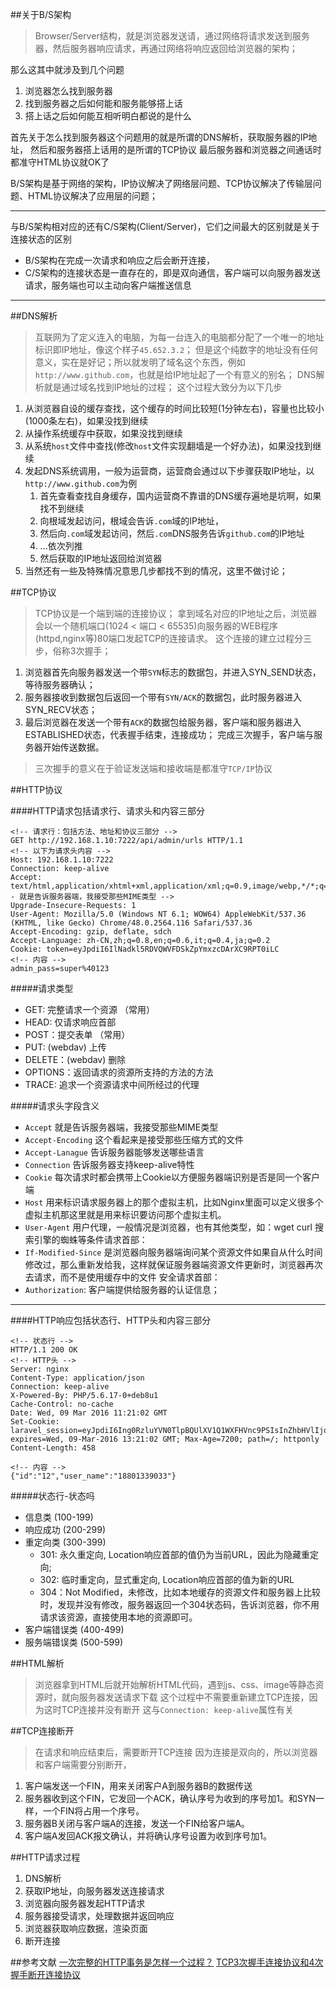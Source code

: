 ##关于B/S架构
> Browser/Server结构，就是浏览器发送请，通过网络将请求发送到服务器，然后服务器响应请求，再通过网络将响应返回给浏览器的架构；

那么这其中就涉及到几个问题

1. 浏览器怎么找到服务器
2. 找到服务器之后如何能和服务能够搭上话
3. 搭上话之后如何能互相听明白都说的是什么

首先关于怎么找到服务器这个问题用的就是所谓的DNS解析，获取服务器的IP地址，
然后和服务器搭上话用的是所谓的TCP协议
最后服务器和浏览器之间通话时都准守HTML协议就OK了

B/S架构是基于网络的架构，IP协议解决了网络层问题、TCP协议解决了传输层问题、HTML协议解决了应用层的问题；

---
与B/S架构相对应的还有C/S架构(Client/Server)，它们之间最大的区别就是关于连接状态的区别

+ B/S架构在完成一次请求和响应之后会断开连接，
+ C/S架构的连接状态是一直存在的，即是双向通信，客户端可以向服务器发送请求，服务端也可以主动向客户端推送信息

---

##DNS解析
> 互联网为了定义连入的电脑，为每一台连入的电脑都分配了一个唯一的地址标识即IP地址，像这个样子`45.652.3.2`；
> 但是这个纯数字的地址没有任何意义，实在是好记；所以就发明了域名这个东西，例如`http://www.github.com`，也就是给IP地址起了一个有意义的别名；
> DNS解析就是通过域名找到IP地址的过程；
> 这个过程大致分为以下几步

1. 从浏览器自设的缓存查找，这个缓存的时间比较短(1分钟左右)，容量也比较小(1000条左右)，如果没找到继续
2. 从操作系统缓存中获取，如果没找到继续
3. 从系统`host`文件中查找(修改`host`文件实现翻墙是一个好办法)，如果没找到继续
4. 发起DNS系统调用，一般为运营商，运营商会通过以下步骤获取IP地址，以`http://www.github.com`为例
    1. 首先查看查找自身缓存，国内运营商不靠谱的DNS缓存遍地是坑啊，如果找不到继续
    2. 向根域发起访问，根域会告诉`.com`域的IP地址，
    3. 然后向`.com`域发起访问，然后`.com`DNS服务告诉`github.com`的IP地址
    4. ...依次列推
    5. 然后获取的IP地址返回给浏览器
5. 当然还有一些及特殊情况意思几步都找不到的情况，这里不做讨论；

##TCP协议
> TCP协议是一个端到端的连接协议；
> 拿到域名对应的IP地址之后，浏览器会以一个随机端口(1024 < 端口 < 65535)向服务器的WEB程序(httpd,nginx等)80端口发起TCP的连接请求。
> 这个连接的建立过程分三步，俗称3次握手；

1. 浏览器首先向服务器发送一个带`SYN`标志的数据包，并进入SYN_SEND状态，等待服务器确认；
2. 服务器接收到数据包后返回一个带有`SYN/ACK`的数据包，此时服务器进入SYN_RECV状态；
3. 最后浏览器在发送一个带有`ACK`的数据包给服务器，客户端和服务器进入ESTABLISHED状态，代表握手结束，连接成功；
完成三次握手，客户端与服务器开始传送数据。

> 三次握手的意义在于验证发送端和接收端是都准守`TCP/IP`协议

##HTTP协议

####HTTP请求包括请求行、请求头和内容三部分
    
    <!-- 请求行：包括方法、地址和协议三部分 -->
    GET http://192.168.1.10:7222/api/admin/urls HTTP/1.1  
    <!-- 以下为请求头内容 -->
    Host: 192.168.1.10:7222
    Connection: keep-alive
    Accept: text/html,application/xhtml+xml,application/xml;q=0.9,image/webp,*/*;q=0.8<!-- 就是告诉服务器端，我接受那些MIME类型 -->
    Upgrade-Insecure-Requests: 1
    User-Agent: Mozilla/5.0 (Windows NT 6.1; WOW64) AppleWebKit/537.36 (KHTML, like Gecko) Chrome/48.0.2564.116 Safari/537.36
    Accept-Encoding: gzip, deflate, sdch
    Accept-Language: zh-CN,zh;q=0.8,en;q=0.6,it;q=0.4,ja;q=0.2
    Cookie: token=eyJpdiI6IlNadkl5RDVQWVFDSkZpYmxzcDArXC9RPT0iLC
    <!-- 内容 -->
    admin_pass=super%40123

#####请求类型
+ GET: 完整请求一个资源 （常用）
+ HEAD: 仅请求响应首部
+ POST：提交表单  （常用）
+ PUT: (webdav) 上传 
+ DELETE：(webdav) 删除 
+ OPTIONS：返回请求的资源所支持的方法的方法 
+ TRACE: 追求一个资源请求中间所经过的代理 

#####请求头字段含义
+ `Accept`  就是告诉服务器端，我接受那些MIME类型
+ `Accept-Encoding`  这个看起来是接受那些压缩方式的文件
+ `Accept-Lanague`   告诉服务器能够发送哪些语言 
+ `Connection`       告诉服务器支持keep-alive特性
+ `Cookie`           每次请求时都会携带上Cookie以方便服务器端识别是否是同一个客户端
+ `Host`             用来标识请求服务器上的那个虚拟主机，比如Nginx里面可以定义很多个虚拟主机那这里就是用来标识要访问那个虚拟主机。
+ `User-Agent`       用户代理，一般情况是浏览器，也有其他类型，如：wget curl 搜索引擎的蜘蛛等条件请求首部：
+ `If-Modified-Since` 是浏览器向服务器端询问某个资源文件如果自从什么时间修改过，那么重新发给我，这样就保证服务器端资源文件更新时，浏览器再次去请求，而不是使用缓存中的文件
安全请求首部：
+ `Authorization`: 客户端提供给服务器的认证信息；

---
####HTTP响应包括状态行、HTTP头和内容三部分
    
    <!-- 状态行 -->
    HTTP/1.1 200 OK
    <!-- HTTP头 -->
    Server: nginx
    Content-Type: application/json
    Connection: keep-alive
    X-Powered-By: PHP/5.6.17-0+deb8u1
    Cache-Control: no-cache
    Date: Wed, 09 Mar 2016 11:21:02 GMT
    Set-Cookie: laravel_session=eyJpdiI6Ing0RzluYVN0TlpBQUlXV1Q1WXFHVnc9PSIsInZhbHVlIjoiTnNCODNDM1YwMU14RXRtRGJuYWE4cWxRQzFzSG84bUpIUkRVYUVsRUNcL2RKZ3lERWQ1aXZoamZGWnNXY2dHU3RqTlFpc0N6N29BNCt2TGc2eGRSYUlRPT0iLCJtYWMiOiJhNThkYmNlNDNlNWMzZmY3OTllNTJlYjNmZjMyM2FlYzZhOWY0NjMwYzE3YTJjYjg0MWY2MDc5NmY5YjI2OTA4In0%3D; expires=Wed, 09-Mar-2016 13:21:02 GMT; Max-Age=7200; path=/; httponly
    Content-Length: 458

    <!-- 内容 -->
    {"id":"12","user_name":"18801339033"}

#####状态行-状态吗
+ 信息类 (100-199)
+ 响应成功 (200-299)
+ 重定向类 (300-399)
    * 301: 永久重定向, Location响应首部的值仍为当前URL，因此为隐藏重定向;
    * 302: 临时重定向，显式重定向, Location响应首部的值为新的URL
    * 304：Not Modified，未修改，比如本地缓存的资源文件和服务器上比较时，发现并没有修改，服务器返回一个304状态码，告诉浏览器，你不用请求该资源，直接使用本地的资源即可。
+ 客户端错误类 (400-499)
+ 服务端错误类 (500-599)



##HTML解析
> 浏览器拿到HTML后就开始解析HTML代码，遇到js、css、image等静态资源时，就向服务器发送请求下载
> 这个过程中不需要重新建立TCP连接，因为这时TCP连接并没有断开
> 这与`Connection: keep-alive`属性有关


##TCP连接断开
> 在请求和响应结束后，需要断开TCP连接
> 因为连接是双向的，所以浏览器和客户端需要分别断开，

1. 客户端发送一个FIN，用来关闭客户A到服务器B的数据传送
2. 服务器收到这个FIN，它发回一个ACK，确认序号为收到的序号加1。和SYN一样，一个FIN将占用一个序号。
3. 服务器B关闭与客户端A的连接，发送一个FIN给客户端A。
4. 客户端A发回ACK报文确认，并将确认序号设置为收到序号加1。


##HTTP请求过程
1. DNS解析
2. 获取IP地址，向服务器发送连接请求
3. 浏览器向服务器发起HTTP请求
4. 服务器接受请求，处理数据并返回响应
5. 浏览器获取响应数据，渲染页面
6. 断开连接


##参考文献
[一次完整的HTTP事务是怎样一个过程？](http://www.linux178.com/web/httprequest.html)
[TCP3次握手连接协议和4次握手断开连接协议](http://blog.csdn.net/lostyears/article/details/7104349)